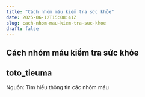 ```yaml
---
title: "Cách nhóm máu kiểm tra sức khỏe"
date: 2025-06-12T15:08:41Z
slug: cach-nhom-mau-kiem-tra-suc-khoe
draft: false
---
```


## Cách nhóm máu kiểm tra sức khỏe

## toto_tieuma

Nguồn: Tìm hiểu thông tin các nhóm máu